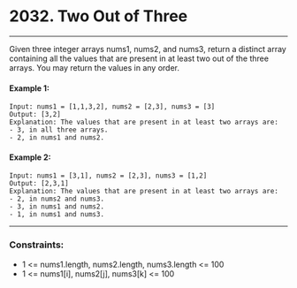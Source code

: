 # 2032. Two Out of Three

---

Given three integer arrays nums1, nums2, and nums3, return a distinct array containing all the values that are present in at least two out of the three arrays. You may return the values in any order.
#### Example 1:
```
Input: nums1 = [1,1,3,2], nums2 = [2,3], nums3 = [3]
Output: [3,2]
Explanation: The values that are present in at least two arrays are:
- 3, in all three arrays.
- 2, in nums1 and nums2.
```
#### Example 2:
```
Input: nums1 = [3,1], nums2 = [2,3], nums3 = [1,2]
Output: [2,3,1]
Explanation: The values that are present in at least two arrays are:
- 2, in nums2 and nums3.
- 3, in nums1 and nums2.
- 1, in nums1 and nums3.
```

---
### Constraints:

- 1 <= nums1.length, nums2.length, nums3.length <= 100
- 1 <= nums1[i], nums2[j], nums3[k] <= 100